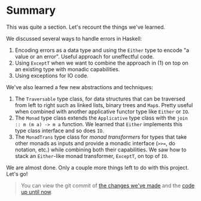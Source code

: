 # Summary

This was quite a section. Let's recount the things we've learned.

We discussed several ways to handle errors in Haskell:

1. Encoding errors as a data type and using the `Either` type to encode "a value or an error".
   Useful approach for uneffectful code.
2. Using `ExceptT` when we want to combine the approach in (1) on top on an existing
   type with monadic capabilities.
3. Using exceptions for IO code.

We've also learned a few new abstractions and techniques:

1. The `Traversable` type class, for data structures that can be traversed from left to right
   such as linked lists, binary trees and `Map`s.
   Pretty useful when combined with another applicative functor type like `Either` or `IO`.
2. The `Monad` type class extends the `Applicative` type class with the `join :: m (m a) -> m a`
   function. We learned that `Either` implements this type class interface and so does `IO`.
3. The `MonadTrans` type class for *monad transformers* for types that take other monads as inputs
   and provide a monadic interface (`>>=`, do notation, etc.) while combining both their capabilities.
   We saw how to stack an `Either`-like monad transformer, `ExceptT`, on top of `IO`.

We are almost done. Only a couple more things left to do with this project. Let's go!

> You can view the git commit of
> [the changes we've made](https://github.com/soupi/learn-haskell-blog-generator/commit/72d99dbbad05c8a4fbce152315f45bbaabba177e)
> and the [code up until now](https://github.com/soupi/learn-haskell-blog-generator/tree/code-after-multiple-files).
